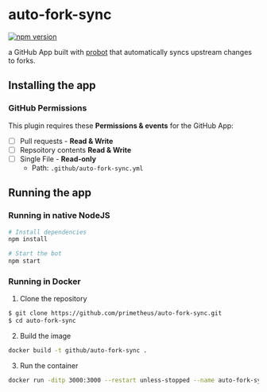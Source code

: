 # auto-fork-sync
[![npm version](https://img.shields.io/npm/v/probot.svg)](https://www.npmjs.com/package/probot) 

a GitHub App built with [probot](https://github.com/probot/probot) that automatically syncs upstream changes to forks.


## Installing the app

### GitHub Permissions

This plugin requires these **Permissions & events** for the GitHub App:

- [ ] Pull requests - **Read & Write**
- [ ] Repsoitory contents **Read & Write**
- [ ] Single File - **Read-only**
  - Path: `.github/auto-fork-sync.yml`
  
## Running the app

### Running in native NodeJS

```bash
# Install dependencies
npm install
```
```bash
# Start the bot
npm start
```

### Running in Docker
1. Clone the repository
```bash
$ git clone https://github.com/primetheus/auto-fork-sync.git
$ cd auto-fork-sync
```
2. Build the image
```bash
docker build -t github/auto-fork-sync .
```
3. Run the container
```bash
docker run -ditp 3000:3000 --restart unless-stopped --name auto-fork-sync github/auto-fork-sync
```
